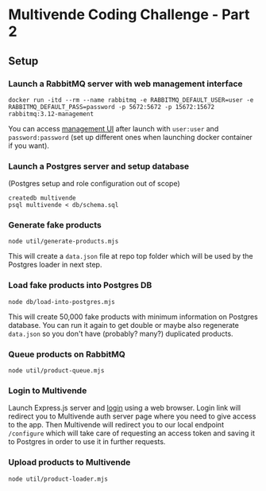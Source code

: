 # Multivende Coding Challenge - Part 2

## Setup

### Launch a RabbitMQ server with web management interface

```shell
docker run -itd --rm --name rabbitmq -e RABBITMQ_DEFAULT_USER=user -e RABBITMQ_DEFAULT_PASS=password -p 5672:5672 -p 15672:15672 rabbitmq:3.12-management
```

You can access [management UI](http://localhost:15672/) after launch with `user:user` and `password:password` (set up different ones when launching docker container if you want).

### Launch a Postgres server and setup database

(Postgres setup and role configuration out of scope)

```shell
createdb multivende
psql multivende < db/schema.sql
```

### Generate fake products

```shell
node util/generate-products.mjs
```

This will create a `data.json` file at repo top folder which will be used by the Postgres loader in next step.

### Load fake products into Postgres DB

```shell
node db/load-into-postgres.mjs
```

This will create 50,000 fake products with minimum information on Postgres database. You can run it again to get double or maybe also regenerate `data.json` so you don't have (probably? many?) duplicated products.

### Queue products on RabbitMQ

```shell
node util/product-queue.mjs
```

### Login to Multivende

Launch Express.js server and [login](http://localhost:3000/login) using a web browser. Login link will redirect you to Multivende auth server page where you need to give access to the app. Then Multivende will redirect you to our local endpoint `/configure` which will take care of requesting an access token and saving it to Postgres in order to use it in further requests.

### Upload products to Multivende

```shell
node util/product-loader.mjs
```
